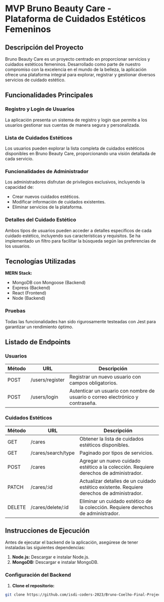# MVP Bruno Beauty Care - Plataforma de Cuidados Estéticos Femeninos

## Descripción del Proyecto

Bruno Beauty Care es un proyecto centrado en proporcionar servicios y cuidados estéticos femeninos. Desarrollado como parte de nuestro compromiso con la excelencia en el mundo de la belleza, la aplicación ofrece una plataforma integral para explorar, registrar y gestionar diversos servicios de cuidado estético.

## Funcionalidades Principales

### Registro y Login de Usuarios

La aplicación presenta un sistema de registro y login que permite a los usuarios gestionar sus cuentas de manera segura y personalizada.

### Lista de Cuidados Estéticos

Los usuarios pueden explorar la lista completa de cuidados estéticos disponibles en Bruno Beauty Care, proporcionando una visión detallada de cada servicio.

### Funcionalidades de Administrador

Los administradores disfrutan de privilegios exclusivos, incluyendo la capacidad de:

- Crear nuevos cuidados estéticos.
- Modificar información de cuidados existentes.
- Eliminar servicios de la plataforma.

### Detalles del Cuidado Estético

Ambos tipos de usuarios pueden acceder a detalles específicos de cada cuidado estético, incluyendo sus características y requisitos. Se ha implementado un filtro para facilitar la búsqueda según las preferencias de los usuarios.

## Tecnologías Utilizadas

**MERN Stack:**

- MongoDB con Mongoose (Backend)
- Express (Backend)
- React (Frontend)
- Node (Backend)

### Pruebas

Todas las funcionalidades han sido rigurosamente testeadas con Jest para garantizar un rendimiento óptimo.

## Listado de Endpoints

### Usuarios

| Método | URL             | Descripción                                                                    |
| ------ | --------------- | ------------------------------------------------------------------------------ |
| POST   | /users/register | Registrar un nuevo usuario con campos obligatorios.                            |
| POST   | /users/login    | Autenticar un usuario con nombre de usuario o correo electrónico y contraseña. |

### Cuidados Estéticos

| Método | URL                | Descripción                                                                               |
| ------ | ------------------ | ----------------------------------------------------------------------------------------- |
| GET    | /cares             | Obtener la lista de cuidados estéticos disponibles.                                       |
| GET    | /cares/search/type | Paginado por tipos de servicios.                                                          |
| POST   | /cares             | Agregar un nuevo cuidado estético a la colección. Requiere derechos de administrador.     |
| PATCH  | /cares/:id         | Actualizar detalles de un cuidado estético existente. Requiere derechos de administrador. |
| DELETE | /cares/delete/:id  | Eliminar un cuidado estético de la colección. Requiere derechos de administrador.         |

## Instrucciones de Ejecución

Antes de ejecutar el backend de la aplicación, asegúrese de tener instaladas las siguientes dependencias:

1. **Node.js:** Descargar e instalar Node.js.
2. **MongoDB:** Descargar e instalar MongoDB.

### Configuración del Backend

1. **Clone el repositorio:**

```bash
git clone https://github.com/isdi-coders-2023/Bruno-Coelho-Final-Project-back-202309-mad
```
